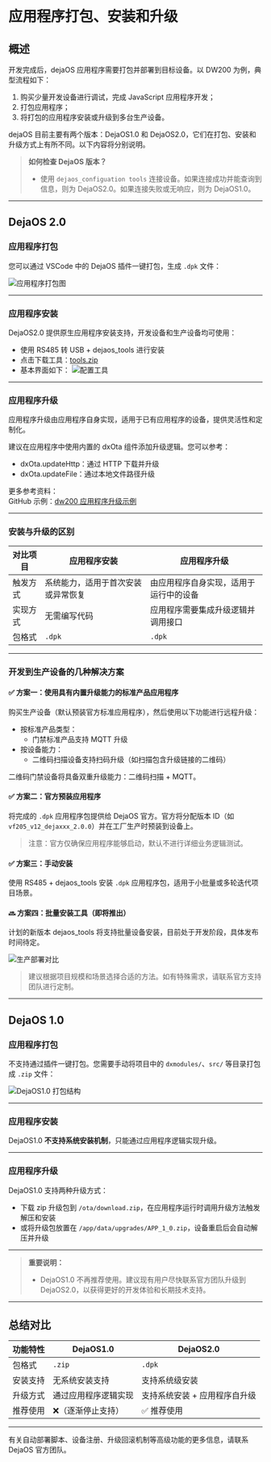 # 应用程序打包、安装和升级

## 概述

开发完成后，dejaOS 应用程序需要打包并部署到目标设备。以 DW200 为例，典型流程如下：

1. 购买少量开发设备进行调试，完成 JavaScript 应用程序开发；
2. 打包应用程序；
3. 将打包的应用程序安装或升级到多台生产设备。

dejaOS 目前主要有两个版本：DejaOS1.0 和 DejaOS2.0，它们在打包、安装和升级方式上有所不同。以下内容将分别说明。

> **如何检查 DejaOS 版本？**
>
> - 使用 `dejaos_configuation tools` 连接设备。如果连接成功并能查询到信息，则为 DejaOS2.0。如果连接失败或无响应，则为 DejaOS1.0。

---

## DejaOS 2.0

### 应用程序打包

您可以通过 VSCode 中的 DejaOS 插件一键打包，生成 `.dpk` 文件：

![应用程序打包图](/img/app_dpk.png)

---

### 应用程序安装

DejaOS2.0 提供原生应用程序安装支持，开发设备和生产设备均可使用：

- 使用 RS485 转 USB + dejaos_tools 进行安装
- 点击下载工具：[tools.zip](https://github.com/DejaOS/DejaOS/blob/main/tools/tools.zip)
- 基本界面如下：
  ![配置工具](/img/app_install2.png)

---

### 应用程序升级

应用程序升级由应用程序自身实现，适用于已有应用程序的设备，提供灵活性和定制化。

建议在应用程序中使用内置的 dxOta 组件添加升级逻辑。您可以参考：

- dxOta.updateHttp：通过 HTTP 下载并升级
- dxOta.updateFile：通过本地文件路径升级

更多参考资料：  
GitHub 示例：[dw200 应用程序升级示例](https://github.com/DejaOS/DejaOS/tree/main/demos/dw200/dw200_update_new)

---

### 安装与升级的区别

| 对比项目 | 应用程序安装                       | 应用程序升级                           |
| -------- | ---------------------------------- | -------------------------------------- |
| 触发方式 | 系统能力，适用于首次安装或异常恢复 | 由应用程序自身实现，适用于运行中的设备 |
| 实现方式 | 无需编写代码                       | 应用程序需要集成升级逻辑并调用接口     |
| 包格式   | `.dpk`                             | `.dpk`                                 |

---

### 开发到生产设备的几种解决方案

#### ✅ 方案一：使用具有内置升级能力的标准产品应用程序

购买生产设备（默认预装官方标准应用程序），然后使用以下功能进行远程升级：

- 按标准产品类型：
  - 门禁标准产品支持 MQTT 升级
- 按设备能力：
  - 二维码扫描设备支持扫码升级（如扫描包含升级链接的二维码）

二维码门禁设备将具备双重升级能力：二维码扫描 + MQTT。

#### ✅ 方案二：官方预装应用程序

将完成的 `.dpk` 应用程序包提供给 DejaOS 官方。官方将分配版本 ID（如 `vf205_v12_dejaxxx_2.0.0`）并在工厂生产时预装到设备上。

> 注意：官方仅确保应用程序能够启动，默认不进行详细业务逻辑测试。

#### ✅ 方案三：手动安装

使用 RS485 + dejaos_tools 安装 `.dpk` 应用程序包，适用于小批量或多轮迭代项目场景。

#### 🔜 方案四：批量安装工具（即将推出）

计划的新版本 dejaos_tools 将支持批量设备安装，目前处于开发阶段，具体发布时间待定。

![生产部署对比](/img/app_prod_en.png)

> 建议根据项目规模和场景选择合适的方法。如有特殊需求，请联系官方支持团队进行定制。

---

## DejaOS 1.0

### 应用程序打包

不支持通过插件一键打包。您需要手动将项目中的 `dxmodules/`、`src/` 等目录打包成 `.zip` 文件：

![DejaOS1.0 打包结构](/img/app_zip1.png)

---

### 应用程序安装

DejaOS1.0 **不支持系统安装机制**，只能通过应用程序逻辑实现升级。

---

### 应用程序升级

DejaOS1.0 支持两种升级方式：

- 下载 zip 升级包到 `/ota/download.zip`，在应用程序运行时调用升级方法触发解压和安装
- 或将升级包放置在 `/app/data/upgrades/APP_1_0.zip`，设备重启后会自动解压并升级

---

> **重要说明：**
>
> - DejaOS1.0 不再推荐使用。建议现有用户尽快联系官方团队升级到 DejaOS2.0，以获得更好的开发体验和长期技术支持。

---

## 总结对比

| 功能特性 | DejaOS1.0            | DejaOS2.0                     |
| -------- | -------------------- | ----------------------------- |
| 包格式   | `.zip`               | `.dpk`                        |
| 安装支持 | 无系统安装支持       | 支持系统级安装                |
| 升级方式 | 通过应用程序逻辑实现 | 支持系统安装 + 应用程序自升级 |
| 推荐使用 | ❌（逐渐停止支持）   | ✅ 推荐使用                   |

---

有关自动部署脚本、设备注册、升级回滚机制等高级功能的更多信息，请联系 DejaOS 官方团队。
